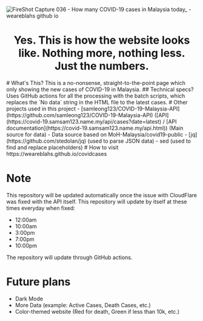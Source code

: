 ![FireShot Capture 036 - How many COVID-19 cases in Malaysia today_ - weareblahs github io](https://user-images.githubusercontent.com/37889443/154730995-368e50d5-816c-43fe-b867-32cce27232e6.png)
<h1 style="text-align: center;">Yes. This is how the website looks like. Nothing more, nothing less. Just the numbers.</h1>
# What's This?
This is a no-nonsense, straight-to-the-point page which only showing the new cases of COVID-19 in Malaysia.
## Technical specs?
Uses GitHub actions for all the processing with the batch scripts, which replaces the `No data` string in the HTML file to the latest cases.
# Other projects used in this project
 - [samleong123/COVID-19-Malaysia-API](https://github.com/samleong123/COVID-19-Malaysia-API) ([API](https://covid-19.samsam123.name.my/api/cases?date=latest) / [API documentation](https://covid-19.samsam123.name.my/api.html)) (Main source for data)
   - Data source based on MoH-Malaysia/covid19-public
 - [jq](https://github.com/stedolan/jq) (used to parse JSON data)
 - sed (used to find and replace placeholders)
# How to visit
https://weareblahs.github.io/covidcases

# Note
This repository will be updated automatically once the issue with CloudFlare was fixed with the API itself. This repository will update by itself at these times everyday when fixed:
 - 12:00am
 - 10:00am
 - 3:00pm
 - 7:00pm
 - 10:00pm

The repository will update through GitHub actions.

# Future plans
 - Dark Mode
 - More Data (example: Active Cases, Death Cases, etc.)
 - Color-themed website (Red for death, Green if less than 10k, etc.)
